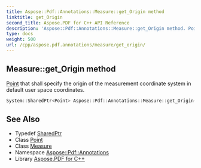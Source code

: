 ```yaml
---
title: Aspose::Pdf::Annotations::Measure::get_Origin method
linktitle: get_Origin
second_title: Aspose.PDF for C++ API Reference
description: 'Aspose::Pdf::Annotations::Measure::get_Origin method. Point that shall specify the origin of the measurement coordinate system in default user space coordinates in C++.'
type: docs
weight: 500
url: /cpp/aspose.pdf.annotations/measure/get_origin/
---
```

## Measure::get_Origin method


[Point](../../../aspose.pdf/point/) that shall specify the origin of the measurement coordinate system in default user space coordinates.

```cpp
System::SharedPtr<Point> Aspose::Pdf::Annotations::Measure::get_Origin()
```

## See Also

* Typedef [SharedPtr](../../../system/sharedptr/)
* Class [Point](../../../aspose.pdf/point/)
* Class [Measure](../)
* Namespace [Aspose::Pdf::Annotations](../../)
* Library [Aspose.PDF for C++](../../../)
